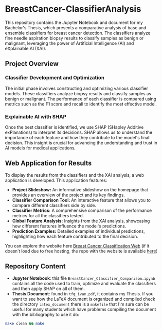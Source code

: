 # BreastCancer-ClassifierAnalysis
This repository contains the Jupyter Notebook and document for my Bachelor's Thesis, which presents a comparative analysis of base and ensemble classifiers for breast cancer detection. The classifiers analyze fine needle aspiration biopsy results to classify samples as benign or malignant, leveraging the power of Artificial Intelligence (AI) and eXplainable AI (XAI).

## Project Overview

### Classifier Development and Optimization

The initial phase involves constructing and optimizing various classifier models. These classifiers analyze biopsy results and classify samples as benign or malignant. The performance of each classifier is compared using metrics such as the F1 score and recall to identify the most effective model.

### Explainable AI with SHAP

Once the best classifier is identified, we use SHAP (SHapley Additive exPlanations) to interpret its decisions. SHAP allows us to understand the importance of each feature and how they contribute to the model's final decision. This insight is crucial for advancing the understanding and trust in AI models for medical applications.

## Web Application for Results

To display the results from the classifiers and the XAI analysis, a web application is developed. This application features:
- **Project Slideshow:** An informative slideshow on the homepage that provides an overview of the project and its key findings.
- **Classifier Comparison Tool:** An interactive feature that allows you to compare different classifiers side by side.
- **Classifier Metrics:** A comprehensive comparison of the performance metrics for all the classifiers tested.
- **Global Feature Analysis:** Insights from the XAI analysis, showcasing how different features influence the model's predictions.
- **Prediction Examples:** Detailed examples of individual predictions, highlighting how each feature contributed to the final decision.

You can explore the website here [Breast Cancer Classification Web](https://breastcancerclassifiers.up.railway.app/) (if it doesn't load due to free hosting, the repo with the website is available [here](https://github.com/LittleHaku/breast-cancer-classification-web))

## Repository Content

- **Jupyter Notebook**: this file `BreastCancer_Classifier_Comparison.ipynb` contains all the code used to train, optimize and evaluate the classifiers and then apply SHAP on all of them.
- **Thesis Document**: found in `tfg_ivan.pdf`, it contains my Thesis. If you want to see how the LaTeX document is organized and compiled check the directory `latex_document` there is a `makefile` that I'm sure can be useful for many students which have problems compiling the document with the bibliography to use it do:
```bash
make clean && make
```

